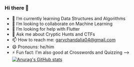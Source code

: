 ### Hi there 👋
- 🌱 I’m currently learning Data Structures and Algorithms
- 👯 I’m looking to collaborate on Machine Learning
- 🤔 I’m looking for help with Flutter
- 💬 Ask me about Cryptic Hunts and CTFs
- 📫 How to reach me: garvchandalia04@gmail.com
- 😄 Pronouns: he/him
- ⚡ Fun fact: I'm also good at Crosswords and Quizzing
-->
[![Anurag's GitHub stats](https://github-readme-stats.vercel.app/api?username=grc-04)](https://github.com/anuraghazra/github-readme-stats)
